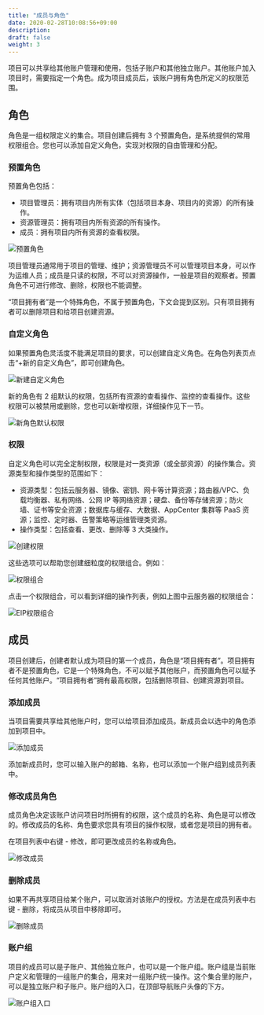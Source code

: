 ```yaml
---
title: "成员与角色"
date: 2020-02-28T10:08:56+09:00
description:
draft: false
weight: 3
---
```


项目可以共享给其他账户管理和使用，包括子账户和其他独立账户。其他账户加入项目时，需要指定一个角色。成为项目成员后，该账户拥有角色所定义的权限范围。

## 角色

角色是一组权限定义的集合。项目创建后拥有 3 个预置角色，是系统提供的常用权限组合。您也可以添加自定义角色，实现对权限的自由管理和分配。

### 预置角色

预置角色包括：

* 项目管理员：拥有项目内所有实体（包括项目本身、项目内的资源）的所有操作。
* 资源管理员：拥有项目内所有资源的所有操作。
* 成员：拥有项目内所有资源的查看权限。

![预置角色](../_images/default-roles.png)

项目管理员通常用于项目的管理、维护；资源管理员不可以管理项目本身，可以作为运维人员；成员是只读的权限，不可以对资源操作，一般是项目的观察者。预置角色不可进行修改、删除，权限也不能调整。

“项目拥有者”是一个特殊角色，不属于预置角色，下文会提到区别。只有项目拥有者可以删除项目和给项目创建资源。

### 自定义角色

如果预置角色灵活度不能满足项目的要求，可以创建自定义角色。在角色列表页点击“+新的自定义角色”，即可创建角色。

![新建自定义角色](../_images/create-role.png)

新的角色有 2 组默认的权限，包括所有资源的查看操作、监控的查看操作。这些权限可以被禁用或删除，您也可以新增权限，详细操作见下一节。

![新角色默认权限](../_images/default-auth.png)

### 权限

自定义角色可以完全定制权限，权限是对一类资源（或全部资源）的操作集合。资源类型和操作类型的范围如下：

* 资源类型：包括云服务器、镜像、密钥、网卡等计算资源；路由器/VPC、负载均衡器、私有网络、公网 IP 等网络资源；硬盘、备份等存储资源；防火墙、证书等安全资源；数据库与缓存、大数据、AppCenter 集群等 PaaS 资源；监控、定时器、告警策略等运维管理类资源。
* 操作类型：包括查看、更改、删除等 3 大类操作。

![创建权限](../_images/create-auth.png)

这些选项可以帮助您创建细粒度的权限组合。例如：

![权限组合](../_images/auth-group.png)

点击一个权限组合，可以看到详细的操作列表，例如上图中云服务器的权限组合：

![EIP权限组合](../_images/eip-auths.png)

## 成员

项目创建后，创建者默认成为项目的第一个成员，角色是“项目拥有者”。项目拥有者不是预置角色，它是一个特殊角色，不可以赋予其他账户，而预置角色可以赋予任何其他账户。“项目拥有者”拥有最高权限，包括删除项目、创建资源到项目。

### 添加成员

当项目需要共享给其他账户时，您可以给项目添加成员。新成员会以选中的角色添加到项目中。

![添加成员](../_images/add-members.png)

添加新成员时，您可以输入账户的邮箱、名称，也可以添加一个账户组到成员列表中。

### 修改成员角色

成员角色决定该账户访问项目时所拥有的权限，这个成员的名称、角色是可以修改的。修改成员的名称、角色要求您具有项目的操作权限，或者您是项目的拥有者。

在项目列表中右键 - 修改，即可更改成员的名称或角色。

![修改成员](../_images/modify-member.png)

### 删除成员

如果不再共享项目给某个账户，可以取消对该账户的授权。方法是在成员列表中右键 - 删除，将成员从项目中移除即可。

![删除成员](../_images/delete-member.png)

### 账户组

项目的成员可以是子账户、其他独立账户，也可以是一个账户组。账户组是当前账户定义和管理的一组账户的集合，用来对一组账户统一操作。这个集合里的账户，可以是独立账户和子账户。账户组的入口，在顶部导航账户头像的下方。

![账户组入口](../_images/user-group-entry.png)


